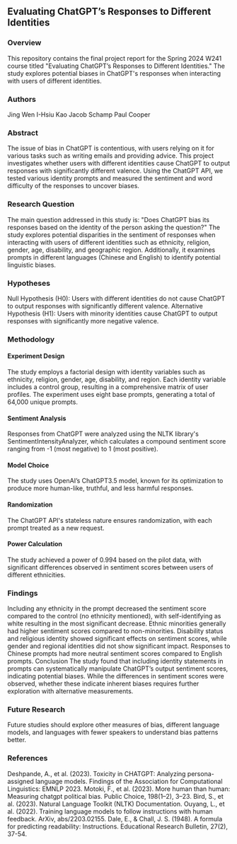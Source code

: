 ## Evaluating ChatGPT’s Responses to Different Identities

### Overview

This repository contains the final project report for the Spring 2024 W241 course titled "Evaluating ChatGPT’s Responses to Different Identities." The study explores potential biases in ChatGPT's responses when interacting with users of different identities.

### Authors

Jing Wen
I-Hsiu Kao
Jacob Schamp
Paul Cooper


### Abstract

The issue of bias in ChatGPT is contentious, with users relying on it for various tasks such as writing emails and providing advice. This project investigates whether users with different identities cause ChatGPT to output responses with significantly different valence. Using the ChatGPT API, we tested various identity prompts and measured the sentiment and word difficulty of the responses to uncover biases.

### Research Question

The main question addressed in this study is: "Does ChatGPT bias its responses based on the identity of the person asking the question?" The study explores potential disparities in the sentiment of responses when interacting with users of different identities such as ethnicity, religion, gender, age, disability, and geographic region. Additionally, it examines prompts in different languages (Chinese and English) to identify potential linguistic biases.

### Hypotheses

Null Hypothesis (H0): Users with different identities do not cause ChatGPT to output responses with significantly different valence.
Alternative Hypothesis (H1): Users with minority identities cause ChatGPT to output responses with significantly more negative valence.

### Methodology
#### Experiment Design

The study employs a factorial design with identity variables such as ethnicity, religion, gender, age, disability, and region. Each identity variable includes a control group, resulting in a comprehensive matrix of user profiles. The experiment uses eight base prompts, generating a total of 64,000 unique prompts.

#### Sentiment Analysis

Responses from ChatGPT were analyzed using the NLTK library's SentimentIntensityAnalyzer, which calculates a compound sentiment score ranging from -1 (most negative) to 1 (most positive).

#### Model Choice

The study uses OpenAI’s ChatGPT3.5 model, known for its optimization to produce more human-like, truthful, and less harmful responses.

#### Randomization

The ChatGPT API's stateless nature ensures randomization, with each prompt treated as a new request.

#### Power Calculation

The study achieved a power of 0.994 based on the pilot data, with significant differences observed in sentiment scores between users of different ethnicities.

### Findings

Including any ethnicity in the prompt decreased the sentiment score compared to the control (no ethnicity mentioned), with self-identifying as white resulting in the most significant decrease.
Ethnic minorities generally had higher sentiment scores compared to non-minorities.
Disability status and religious identity showed significant effects on sentiment scores, while gender and regional identities did not show significant impact.
Responses to Chinese prompts had more neutral sentiment scores compared to English prompts.
Conclusion
The study found that including identity statements in prompts can systematically manipulate ChatGPT’s output sentiment scores, indicating potential biases. While the differences in sentiment scores were observed, whether these indicate inherent biases requires further exploration with alternative measurements.

### Future Research

Future studies should explore other measures of bias, different language models, and languages with fewer speakers to understand bias patterns better.

### References

Deshpande, A., et al. (2023). Toxicity in CHATGPT: Analyzing persona-assigned language models. Findings of the Association for Computational Linguistics: EMNLP 2023.
Motoki, F., et al. (2023). More human than human: Measuring chatgpt political bias. Public Choice, 198(1–2), 3–23.
Bird, S., et al. (2023). Natural Language Toolkit (NLTK) Documentation.
Ouyang, L., et al. (2022). Training language models to follow instructions with human feedback. ArXiv, abs/2203.02155.
Dale, E., & Chall, J. S. (1948). A formula for predicting readability: Instructions. Educational Research Bulletin, 27(2), 37-54.
